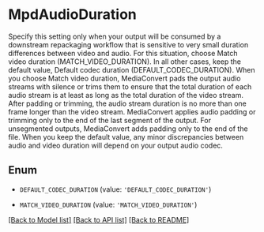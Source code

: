 # MpdAudioDuration

Specify this setting only when your output will be consumed by a downstream repackaging workflow that is sensitive to very small duration differences between video and audio. For this situation, choose Match video duration (MATCH_VIDEO_DURATION). In all other cases, keep the default value, Default codec duration (DEFAULT_CODEC_DURATION). When you choose Match video duration, MediaConvert pads the output audio streams with silence or trims them to ensure that the total duration of each audio stream is at least as long as the total duration of the video stream. After padding or trimming, the audio stream duration is no more than one frame longer than the video stream. MediaConvert applies audio padding or trimming only to the end of the last segment of the output. For unsegmented outputs, MediaConvert adds padding only to the end of the file. When you keep the default value, any minor discrepancies between audio and video duration will depend on your output audio codec.

## Enum

* `DEFAULT_CODEC_DURATION` (value: `'DEFAULT_CODEC_DURATION'`)

* `MATCH_VIDEO_DURATION` (value: `'MATCH_VIDEO_DURATION'`)

[[Back to Model list]](../README.md#documentation-for-models) [[Back to API list]](../README.md#documentation-for-api-endpoints) [[Back to README]](../README.md)


